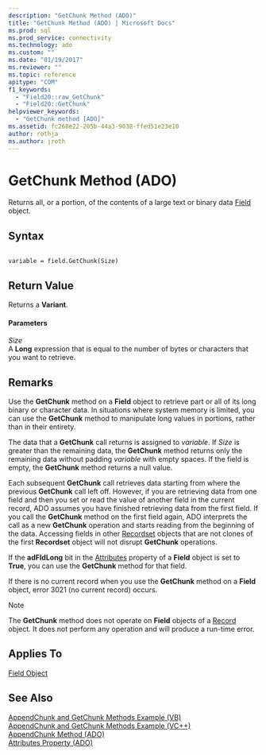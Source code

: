```yaml
---
description: "GetChunk Method (ADO)"
title: "GetChunk Method (ADO) | Microsoft Docs"
ms.prod: sql
ms.prod_service: connectivity
ms.technology: ado
ms.custom: ""
ms.date: "01/19/2017"
ms.reviewer: ""
ms.topic: reference
apitype: "COM"
f1_keywords: 
  - "Field20::raw_GetChunk"
  - "Field20::GetChunk"
helpviewer_keywords: 
  - "GetChunk method [ADO]"
ms.assetid: fc268e22-205b-44a3-9038-ffed51e23e10
author: rothja
ms.author: jroth
---
```

# GetChunk Method (ADO)
Returns all, or a portion, of the contents of a large text or binary data [Field](./field-object.md) object.  
  
## Syntax  
  
```  
  
variable = field.GetChunk(Size)  
```  
  
## Return Value  
 Returns a **Variant**.  
  
#### Parameters  
 *Size*  
 A **Long** expression that is equal to the number of bytes or characters that you want to retrieve.  
  
## Remarks  
 Use the **GetChunk** method on a **Field** object to retrieve part or all of its long binary or character data. In situations where system memory is limited, you can use the **GetChunk** method to manipulate long values in portions, rather than in their entirety.  
  
 The data that a **GetChunk** call returns is assigned to *variable*. If *Size* is greater than the remaining data, the **GetChunk** method returns only the remaining data without padding *variable* with empty spaces. If the field is empty, the **GetChunk** method returns a null value.  
  
 Each subsequent **GetChunk** call retrieves data starting from where the previous **GetChunk** call left off. However, if you are retrieving data from one field and then you set or read the value of another field in the current record, ADO assumes you have finished retrieving data from the first field. If you call the **GetChunk** method on the first field again, ADO interprets the call as a new **GetChunk** operation and starts reading from the beginning of the data. Accessing fields in other [Recordset](./recordset-object-ado.md) objects that are not clones of the first **Recordset** object will not disrupt **GetChunk** operations.  
  
 If the **adFldLong** bit in the [Attributes](./attributes-property-ado.md) property of a **Field** object is set to **True**, you can use the **GetChunk** method for that field.  
  
 If there is no current record when you use the **GetChunk** method on a **Field** object, error 3021 (no current record) occurs.  
  
> [!NOTE]
>  The **GetChunk** method does not operate on **Field** objects of a [Record](./record-object-ado.md) object. It does not perform any operation and will produce a run-time error.  
  
## Applies To  
 [Field Object](./field-object.md)  
  
## See Also  
 [AppendChunk and GetChunk Methods Example (VB)](./appendchunk-and-getchunk-methods-example-vb.md)   
 [AppendChunk and GetChunk Methods Example (VC++)](./appendchunk-and-getchunk-methods-example-vc.md)   
 [AppendChunk Method (ADO)](./appendchunk-method-ado.md)   
 [Attributes Property (ADO)](./attributes-property-ado.md)